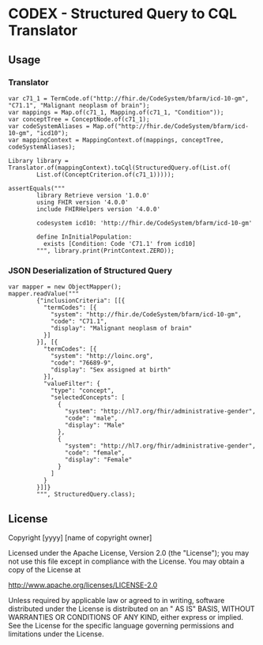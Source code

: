 # CODEX - Structured Query to CQL Translator

## Usage

### Translator

```
var c71_1 = TermCode.of("http://fhir.de/CodeSystem/bfarm/icd-10-gm", "C71.1", "Malignant neoplasm of brain");
var mappings = Map.of(c71_1, Mapping.of(c71_1, "Condition"));
var conceptTree = ConceptNode.of(c71_1);
var codeSystemAliases = Map.of("http://fhir.de/CodeSystem/bfarm/icd-10-gm", "icd10");
var mappingContext = MappingContext.of(mappings, conceptTree, codeSystemAliases);

Library library = Translator.of(mappingContext).toCql(StructuredQuery.of(List.of(
        List.of(ConceptCriterion.of(c71_1)))));

assertEquals("""
        library Retrieve version '1.0.0'
        using FHIR version '4.0.0'
        include FHIRHelpers version '4.0.0'
                                           
        codesystem icd10: 'http://fhir.de/CodeSystem/bfarm/icd-10-gm'                
                        
        define InInitialPopulation:
          exists [Condition: Code 'C71.1' from icd10]
        """, library.print(PrintContext.ZERO));
```

### JSON Deserialization of Structured Query

```
var mapper = new ObjectMapper();
mapper.readValue("""
        {"inclusionCriteria": [[{
          "termCodes": [{
            "system": "http://fhir.de/CodeSystem/bfarm/icd-10-gm", 
            "code": "C71.1",
            "display": "Malignant neoplasm of brain"
          }]
        }], [{
          "termCodes": [{
            "system": "http://loinc.org", 
            "code": "76689-9",
            "display": "Sex assigned at birth"
          }],
          "valueFilter": {
            "type": "concept",
            "selectedConcepts": [
              {
                "system": "http://hl7.org/fhir/administrative-gender",
                "code": "male",
                "display": "Male"
              },
              {
                "system": "http://hl7.org/fhir/administrative-gender",
                "code": "female",
                "display": "Female"
              }
            ]
          }
        }]]}
        """, StructuredQuery.class);
```

## License

Copyright [yyyy] [name of copyright owner]

Licensed under the Apache License, Version 2.0 (the "License"); you may not use this file except in compliance with the
License. You may obtain a copy of the License at

http://www.apache.org/licenses/LICENSE-2.0

Unless required by applicable law or agreed to in writing, software distributed under the License is distributed on an "
AS IS" BASIS, WITHOUT WARRANTIES OR CONDITIONS OF ANY KIND, either express or implied. See the License for the specific
language governing permissions and limitations under the License.
